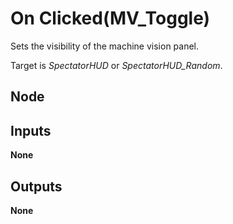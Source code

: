 # On Clicked(MV_Toggle)
Sets the visibility of the machine vision panel.  

Target is *SpectatorHUD* or *SpectatorHUD_Random*.  

## Node

## Inputs
**None**

## Outputs
**None**
